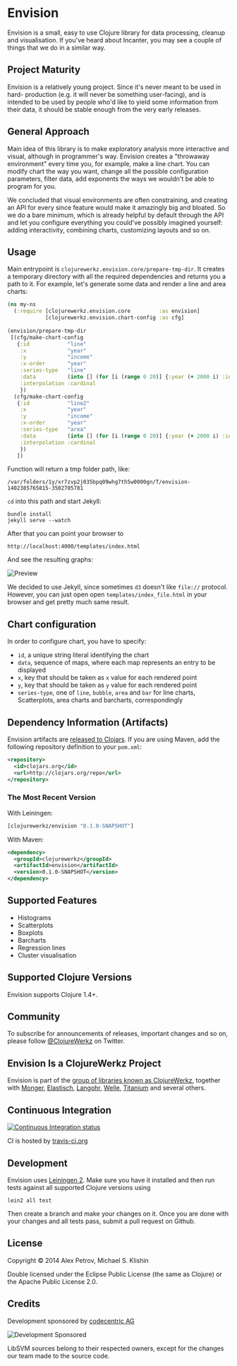 # Envision

Envision is a small, easy to use Clojure library for data processing, cleanup
and visualisation. If you've heard about Incanter, you may see a couple of things
that we do in a similar way.

## Project Maturity

Envision is a relatively young project. Since it's never meant to be used in hard-
production (e.g. it will never be something user-facing), and is intended to be 
used by people who'd like to yield some information from their data, it should 
be stable enough from the very early releases.

## General Approach

Main idea of this library is to make exploratory analysis more interactive and visual,
although in programmer's way. Envision creates a "throwaway environment" every time
you, for example, make a line chart. You can modify chart the way you want, change
all the possible configuration parameters, filter data, add exponents the ways we 
wouldn't be able to program for you.

We concluded that visual environments are often constraining, and creating an API
for every since feature would make it amazingly big and bloated. So we do a bare 
minimum, which is already helpful by default through the API and let you configure
everything you could've possibly imagined yourself: adding interactivity, combining
charts, customizing layouts and so on.

## Usage

Main entrypoint is `clojurewerkz.envision.core/prepare-tmp-dir`. It creates a temporary
directory with all the required dependencies and returns you a path to it. For example,
let's generate some data and render a line and area charts:

```clj
(ns my-ns
  (:require [clojurewerkz.envision.core         :as envision]
            [clojurewerkz.envision.chart-config :as cfg]
  
(envision/prepare-tmp-dir
 [(cfg/make-chart-config
   {:id            "line"
    :x             "year"
    :y             "income"
    :x-order       "year"
    :series-type   "line"
    :data          (into [] (for [i (range 0 20)] {:year (+ 2000 i) :income (+ 10 i (rand-int 10))}))
    :interpolation :cardinal
    })
  (cfg/make-chart-config
   {:id            "line2"
    :x             "year"
    :y             "income"
    :x-order       "year"
    :series-type   "area"
    :data          (into [] (for [i (range 0 20)] {:year (+ 2000 i) :income (+ 10 i (rand-int 10))}))
    :interpolation :cardinal
    })
   ])
```

Function will return a tmp folder path, like: 

```
/var/folders/1y/xr7zvp2j035bpq09whg7th5w0000gn/T/envision-1402385765815-3502705781
```

`cd` into this path and start Jekyll:

```
bundle install
jekyll serve --watch
```

After that you can point your browser to 

```
http://localhost:4000/templates/index.html
```

And see the resulting graphs: 

![Preview](https://www.evernote.com/shard/s9/sh/985ec7c9-3ee8-42a7-8078-839ce7631ec0/a9d2f8cc5ad717717dc24f2946c04044/res/5d96d756-c68f-4527-8585-d6032f761ad9/skitch.png?resizeSmall&width=300)

We decided to use Jekyll, since sometimes `d3` doesn't like `file://` protocol. However, you can just 
open open `templates/index_file.html` in your browser and get pretty much same result.

## Chart configuration

In order to configure chart, you have to specify:

  * `id`, a unique string literal identifying the chart
  * `data`, sequence of maps, where each map represents an entry to be displayed
  * `x`, key that should be taken as `x` value for each rendered point
  * `y`, key that should be taken as `y` value for each rendered point
  * `series-type`, one of `line`, `bubble`, `area` and `bar` for line charts, Scatterplots, 
     area charts and barcharts, correspondingly
     
## Dependency Information (Artifacts)

Envision artifacts are [released to Clojars](https://clojars.org/clojurewerkz/envision). If you are using Maven, add the following repository
definition to your `pom.xml`:

```xml
<repository>
  <id>clojars.org</id>
  <url>http://clojars.org/repo</url>
</repository>
```

### The Most Recent Version

With Leiningen:

``` clojure
[clojurewerkz/envision "0.1.0-SNAPSHOT"]
```

With Maven:

``` xml
<dependency>
  <groupId>clojurewerkz</groupId>
  <artifactId>envision</artifactId>
  <version>0.1.0-SNAPSHOT</version>
</dependency>
```


## Supported Features

 * Histograms
 * Scatterplots
 * Boxplots
 * Barcharts
 * Regression lines
 * Cluster visualisation


## Supported Clojure Versions

Envision supports Clojure 1.4+.

## Community

To subscribe for announcements of releases, important changes and so on, please follow
[@ClojureWerkz](https://twitter.com/#!/clojurewerkz) on Twitter.


## Envision Is a ClojureWerkz Project

Envision is part of the [group of libraries known as ClojureWerkz](http://clojurewerkz.org), together with
[Monger](http://clojuremongodb.info), [Elastisch](http://clojureelasticsearch.info), [Langohr](http://clojurerabbitmq.info),
[Welle](http://clojureriak.info), [Titanium](http://titanium.clojurewerkz.org) and several others.



## Continuous Integration

[![Continuous Integration status](https://secure.travis-ci.org/clojurewerkz/envision.png)](http://travis-ci.org/clojurewerkz/envision)

CI is hosted by [travis-ci.org](http://travis-ci.org)

## Development

Envision uses [Leiningen 2](https://github.com/technomancy/leiningen/blob/master/doc/TUTORIAL.md). Make
sure you have it installed and then run tests against all supported Clojure versions using

```
lein2 all test
```

Then create a branch and make your changes on it. Once you are done with your changes and all
tests pass, submit a pull request on Github.

## License

Copyright © 2014 Alex Petrov, Michael S. Klishin 

Double licensed under the Eclipse Public License (the same as Clojure) or the Apache Public License 2.0.

## Credits

Development sponsored by [codecentric AG](http://codecentric.de)

![Development Sponsored](https://www.codecentric.de/wp-content/themes/ccHomepage/img/logo-codecentric.png)

LibSVM sources belong to their respected owners, except for the changes our team made to the source code.
